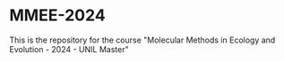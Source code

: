 # MMEE-2024
This is the repository for the course "Molecular Methods in Ecology and Evolution - 2024 - UNIL Master"

